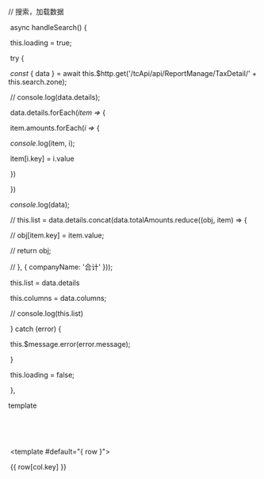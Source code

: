 // 搜索，加载数据

​    async handleSearch() {

​      this.loading = true;

​      try {

​        *const* { data } = await this.$http.get('/tcApi/api/ReportManage/TaxDetail/' + this.search.zone);

​        // console.log(data.details);

​        data.details.forEach(*item* *=>* {

​          item.amounts.forEach(*i* *=>* {

​            *console*.log(item, i);

​            item[i.key] = i.value

​          })

​        })

​        *console*.log(data);



​        // this.list = data.details.concat(data.totalAmounts.reduce((obj, item) => {

​        //   obj[item.key] = item.value;

​        //   return obj;

​        // }, { companyName: '合计' }));

​        this.list = data.details

​        this.columns = data.columns;

​        // console.log(this.list)

​      } catch (error) {

​        this.$message.error(error.message);

​      }

​      this.loading = false;

​    },

template

​     <el-table-column header-align="center" label="公司" prop="companyName"></el-table-column>

​      <el-table-column v-for="col of columns" :key="col.key" :label="col.value">

​        <template #default="{ row }">

​          <span>{{ row[col.key] }}</span>

​        </template>

​      </el-table-column>

 